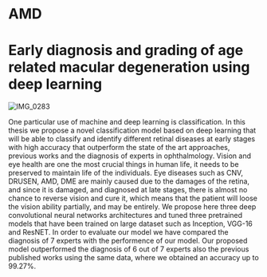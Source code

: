 # AMD
# Early diagnosis and grading of age related macular degeneration using deep learning 
![IMG_0283](https://github.com/RadhaVaishnavi/AMD/assets/84319477/b56b2a6d-8f35-4c9a-ac4e-13434b55e8a2)

One particular use of machine and deep learning is classification. In this thesis we 
propose a novel classification model based on deep learning that will be able to classify and
identify different retinal diseases at early stages with high accuracy that outperform the state
of the art approaches, previous works and the diagnosis of experts in ophthalmology. Vision
and eye health are one the most crucial things in human life, it needs to be preserved to maintain
life of the individuals. Eye diseases such as CNV, DRUSEN, AMD, DME are mainly caused
due to the damages of the retina, and since it is damaged, and diagnosed at late stages, there is
almost no chance to reverse vision and cure it, which means that the patient will loose the
vision ability partially, and may be entirely. We propose here three deep convolutional neural
networks architectures and tuned three pretrained models that have been trained on large
dataset such as Inception, VGG-16 and ResNET. In order to evaluate our model we have
compared the diagnosis of 7 experts with the performence of our model. Our proposed model
outperformed the diagnosis of 6 out of 7 experts also the previous published works using the
same data, where we obtained an accuracy up to 99.27%.
